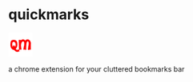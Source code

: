 # quickmarks

<p align="left">
<img src="https://github.com/markymauro13/quickmarks/blob/main/images/qm48.png?raw=true">
</p>

a chrome extension for your cluttered bookmarks bar
